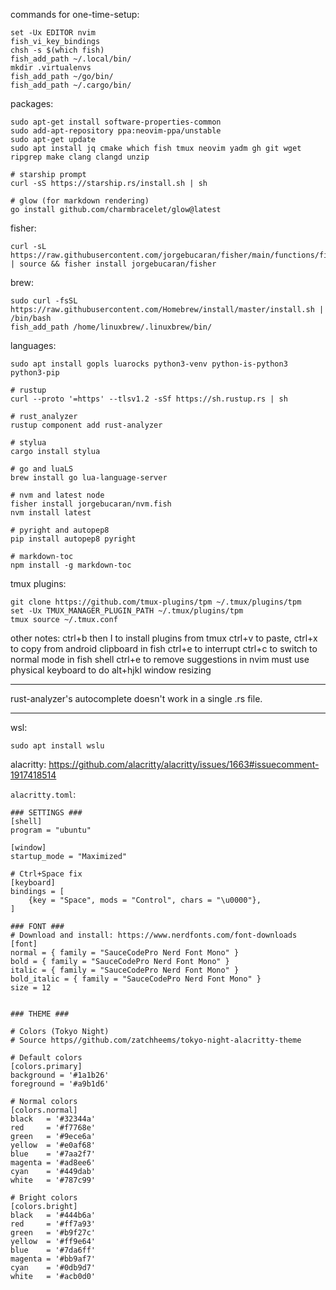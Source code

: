 commands for one-time-setup:
```
set -Ux EDITOR nvim
fish_vi_key_bindings
chsh -s $(which fish)
fish_add_path ~/.local/bin/
mkdir .virtualenvs
fish_add_path ~/go/bin/
fish_add_path ~/.cargo/bin/
```

packages:
```
sudo apt-get install software-properties-common
sudo add-apt-repository ppa:neovim-ppa/unstable
sudo apt-get update
sudo apt install jq cmake which fish tmux neovim yadm gh git wget ripgrep make clang clangd unzip

# starship prompt
curl -sS https://starship.rs/install.sh | sh

# glow (for markdown rendering)
go install github.com/charmbracelet/glow@latest
```

fisher:
```
curl -sL https://raw.githubusercontent.com/jorgebucaran/fisher/main/functions/fisher.fish | source && fisher install jorgebucaran/fisher
```

brew:
```
sudo curl -fsSL https://raw.githubusercontent.com/Homebrew/install/master/install.sh | /bin/bash
fish_add_path /home/linuxbrew/.linuxbrew/bin/
```

languages:
```
sudo apt install gopls luarocks python3-venv python-is-python3 python3-pip

# rustup
curl --proto '=https' --tlsv1.2 -sSf https://sh.rustup.rs | sh

# rust_analyzer
rustup component add rust-analyzer

# stylua
cargo install stylua 

# go and luaLS
brew install go lua-language-server

# nvm and latest node
fisher install jorgebucaran/nvm.fish
nvm install latest

# pyright and autopep8
pip install autopep8 pyright

# markdown-toc
npm install -g markdown-toc
```

tmux plugins:
```
git clone https://github.com/tmux-plugins/tpm ~/.tmux/plugins/tpm
set -Ux TMUX_MANAGER_PLUGIN_PATH ~/.tmux/plugins/tpm
tmux source ~/.tmux.conf
```

other notes:
ctrl+b then I to install plugins from tmux
ctrl+v to paste, ctrl+x to copy from android clipboard in fish
ctrl+e to interrupt
ctrl+c to switch to normal mode in fish shell
ctrl+e to remove suggestions in nvim
must use physical keyboard to do alt+hjkl window resizing

---

rust-analyzer's autocomplete doesn't work in a single .rs file.

---

wsl:
```
sudo apt install wslu
```

alacritty:
https://github.com/alacritty/alacritty/issues/1663#issuecomment-1917418514

`alacritty.toml`:
```
### SETTINGS ###
[shell]
program = "ubuntu"

[window]
startup_mode = "Maximized"

# Ctrl+Space fix
[keyboard]
bindings = [
	{key = "Space", mods = "Control", chars = "\u0000"},
]

### FONT ###
# Download and install: https://www.nerdfonts.com/font-downloads
[font]
normal = { family = "SauceCodePro Nerd Font Mono" }
bold = { family = "SauceCodePro Nerd Font Mono" }
italic = { family = "SauceCodePro Nerd Font Mono" }
bold_italic = { family = "SauceCodePro Nerd Font Mono" }
size = 12


### THEME ###

# Colors (Tokyo Night)
# Source https//github.com/zatchheems/tokyo-night-alacritty-theme

# Default colors
[colors.primary]
background = '#1a1b26'
foreground = '#a9b1d6'

# Normal colors
[colors.normal]
black   = '#32344a'
red     = '#f7768e'
green   = '#9ece6a'
yellow  = '#e0af68'
blue    = '#7aa2f7'
magenta = '#ad8ee6'
cyan    = '#449dab'
white   = '#787c99'

# Bright colors
[colors.bright]
black   = '#444b6a'
red     = '#ff7a93'
green   = '#b9f27c'
yellow  = '#ff9e64'
blue    = '#7da6ff'
magenta = '#bb9af7'
cyan    = '#0db9d7'
white   = '#acb0d0'
```
